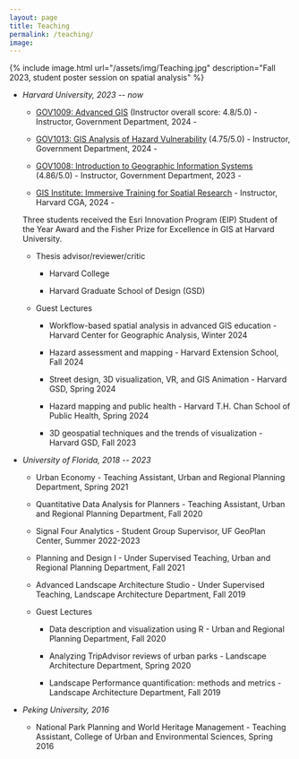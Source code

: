 ```yaml
---
layout: page
title: Teaching
permalink: /teaching/
image:
---
```



<!-- to add image to this page, do as below -->
{% include image.html url="/assets/img/Teaching.jpg" description="Fall 2023, student poster session on spatial analysis" %}

<!--  to add link to text, do : [Link text Here](https://link-url-here.org) -->
* *Harvard University, 2023 -- now*

    * [GOV1009: Advanced GIS](https://gis.harvard.edu/gov-1009-advanced-geographical-information-systems-workshop-4) (Instructor overall score: 4.8/5.0) - Instructor, Government Department, 2024 - 

    * [GOV1013: GIS Analysis of Hazard Vulnerability](https://gis.harvard.edu/gov-1013-gis-analysis-hazard-vulnerability) (4.75/5.0) - Instructor, Government Department,  2024 - 
    
       <!-- * Student work case: [Samoa Community Vulnerability Index](https://storymaps.arcgis.com/stories/cfa5e7d7ca7e4298a7df78245034aa0b), by Jennifer Powley, May 2024-->

    * [GOV1008: Introduction to Geographic Information Systems](https://gis.harvard.edu/gov-1008-introduction-geographic-information-systems-4) (4.86/5.0) - Instructor, Government Department, 2023 - 
 
        <!-- * Student work case: [Extra-political Influences on COVID-19 Vaccination Coverage](https://storymaps.arcgis.com/stories/c4937fe055ed49229979fed984ec3894), by Aiden J. Taylor, December 2023-->

    * [GIS Institute: Immersive Training for Spatial Research](https://gis.harvard.edu/gis-institute) - Instructor, Harvard CGA, 2024 - 

    <!-- * [The Summer Training Workshop on Spatiotemporal Innovation](https://projects.iq.harvard.edu/chinadatalab/event/summer-workshop-spatiotemporal-innovation-0) - Teaching Assistant, Harvard CGA, Summer 2024 -->

    Three students received the Esri Innovation Program (EIP) Student of the Year Award and the Fisher Prize for Excellence in GIS at Harvard          University.
  
   * Thesis advisor/reviewer/critic
  
      * Harvard College
     
      * Harvard Graduate School of Design (GSD)
     
   * Guest Lectures
     
      * Workflow-based spatial analysis in advanced GIS education - Harvard Center for Geographic Analysis, Winter 2024
        
      * Hazard assessment and mapping - Harvard Extension School, Fall 2024
        
      * Street design, 3D visualization, VR, and GIS Animation - Harvard GSD, Spring 2024
        
      * Hazard mapping and public health - Harvard T.H. Chan School of Public Health, Spring 2024
        
      * 3D geospatial techniques and the trends of visualization - Harvard GSD, Fall 2023
        
* *University of Florida, 2018 -- 2023*
  
    * Urban Economy - Teaching Assistant, Urban and Regional Planning Department, Spring 2021

    * Quantitative Data Analysis for Planners - Teaching Assistant, Urban and Regional Planning Department, Fall 2020
 
    * Signal Four Analytics - Student Group Supervisor, UF GeoPlan Center, Summer 2022-2023

    * Planning and Design I - Under Supervised Teaching, Urban and Regional Planning Department, Fall 2021

    * Advanced Landscape Architecture Studio - Under Supervised Teaching, Landscape Architecture Department, Fall 2019
 
    * Guest Lectures
      
      * Data description and visualization using R - Urban and Regional Planning Department, Fall 2020
        
      * Analyzing TripAdvisor reviews of urban parks - Landscape Architecture Department, Spring 2020
        
      * Landscape Performance quantification: methods and metrics - Landscape Architecture Department, Fall 2019

* *Peking University, 2016*

     * National Park Planning and World Heritage Management - Teaching Assistant, College of Urban and Environmental Sciences, Spring 2016

<!-- 
# Heading 1
## Heading 2
### Heading 3
#### Heading 4
##### Heading 5
###### Heading 6

## Unordered List
* List Item
* Longer List Item
  * Nested List Item
  * Nested Item
* List Item

## Ordered List
1. List Item
2. Longer List Item
    1. Nested OL Item
    2. Another Nested Item
3. List Item

## Definition List
<dl>
  <dt>Coffee</dt>
  <dd>Black hot drink</dd>
  <dt>Milk</dt>
  <dd>White cold drink</dd>
</dl>

## Table

| Syntax      | Description |
| ----------- | ----------- |
| Header      | Title       |
| Paragraph   | Text        |
| Header      | Title       |
| Paragraph   | Text        |
-->
